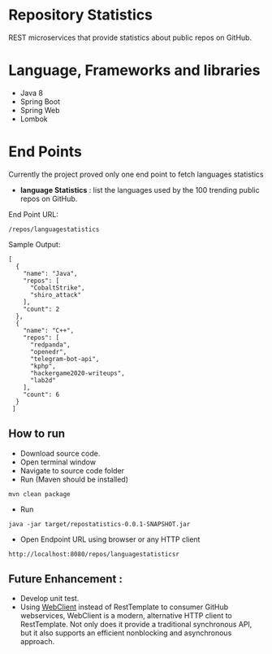 # Repository Statistics
REST microservices that provide statistics about public repos on GitHub.

# Language, Frameworks  and libraries
- Java 8
- Spring Boot
- Spring Web
- Lombok

# End Points

Currently the project proved only one end point to fetch languages statistics

- **language Statistics** : list the languages used by the 100 trending public repos on GitHub.

End Point URL:
```
/repos/languagestatistics
```
Sample Output:

```
[
  {
    "name": "Java",
    "repos": [
      "CobaltStrike",
      "shiro_attack"
    ],
    "count": 2
  },
  {
    "name": "C++",
    "repos": [
      "redpanda",
      "openedr",
      "telegram-bot-api",
      "kphp",
      "hackergame2020-writeups",
      "lab2d"
    ],
    "count": 6
  }
 ]
```

## How to run

- Download source code.
- Open terminal window
- Navigate to source code folder 
- Run (Maven should be installed)
```
mvn clean package
```
- Run 
```
java -jar target/repostatistics-0.0.1-SNAPSHOT.jar
```
- Open Endpoint URL using browser or any HTTP client
```
http://localhost:8080/repos/languagestatisticsr
```



## Future Enhancement :

- Develop unit test.
- Using [WebClient](https://docs.spring.io/spring-boot/docs/2.0.3.RELEASE/reference/html/boot-features-webclient.html) instead of RestTemplate to consumer GitHub webservices, WebClient is a modern, alternative HTTP client to RestTemplate. Not only does it provide a traditional synchronous API, but it also supports an efficient nonblocking and asynchronous approach.

